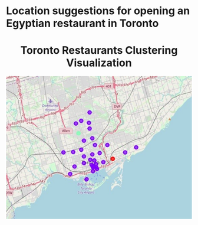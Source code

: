 # Location suggestions for opening an Egyptian restaurant in Toronto


<h1 align="center">Toronto Restaurants Clustering Visualization</h1>

<div align="centre">
    <img src="Picture1.jpg"</img> 
</div>
